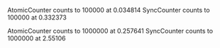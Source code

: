 AtomicCounter counts to 100000 at 0.034814
SyncCounter counts to 100000 at 0.332373

AtomicCounter counts to 1000000 at 0.257641
SyncCounter counts to 1000000 at 2.55106
